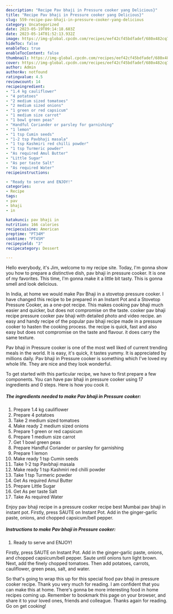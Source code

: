```yaml
---
description: "Recipe Pav bhaji in Pressure cooker yang Delicious}"
title: "Recipe Pav bhaji in Pressure cooker yang Delicious}"
slug: 559-recipe-pav-bhaji-in-pressure-cooker-yang-delicious
category: Uncategorized
date: 2023-05-19T09:14:18.603Z
date: 2023-05-14T01:52:13.932Z
image: https://img-global.cpcdn.com/recipes/eef42cf45bdfadef/680x482cq70/pav-bhaji-in-pressure-cooker-recipe-main-photo.jpg
hideToc: false
enableToc: true
enableTocContent: false
thumbnail: https://img-global.cpcdn.com/recipes/eef42cf45bdfadef/680x482cq70/pav-bhaji-in-pressure-cooker-recipe-main-photo.jpg
cover: https://img-global.cpcdn.com/recipes/eef42cf45bdfadef/680x482cq70/pav-bhaji-in-pressure-cooker-recipe-main-photo.jpg
author: Admin
authorAv: notfound
ratingvalue: 4.5
reviewcount: 14
recipeingredient:
- "1.4 kg cauliflower"
- "4 potatoes"
- "2 medium sized tomatoes"
- "2 medium sized onions"
- "1 green or red capsicum"
- "1 medium size carrot"
- "1 bowl green peas"
- "Handful Coriander or parsley for garnishing"
- "1 lemon"
- "1 tsp Cumin seeds"
- "1-2 tsp Pavbhaji masala"
- "1 tsp Kashmiri red chilli powder"
- "1 tsp Turmeric powder"
- "As required Amul Butter"
- "Little Sugar"
- "As per taste Salt"
- "As required Water"
recipeinstructions:

- "Ready to serve and ENJOY!"
categories:
- Recipe
tags:
- pav
- bhaji
- in

katakunci: pav bhaji in 
nutrition: 166 calories
recipecuisine: American
preptime: "PT34M"
cooktime: "PT45M"
recipeyield: "3"
recipecategory: Dessert

---
```



Hello everybody, it's Jim, welcome to my recipe site. Today, I'm gonna show you how to prepare a distinctive dish, pav bhaji in pressure cooker. It is one of my favorites. This time, I'm gonna make it a little bit tasty. This is gonna smell and look delicious.

In India, at home we would make Pav Bhaji in a stovetop pressure cooker. I have changed this recipe to be prepared in an Instant Pot and a Stovetop Pressure Cooker, as a one-pot recipe. This makes cooking pav bhaji much easier and quicker, but does not compromise on the taste. cooker pav bhaji recipe pressure cooker pav bhaji with detailed photo and video recipe. an easy and handy recipe of the popular pav bhaji recipe made in a pressure cooker to hasten the cooking process. the recipe is quick, fast and also easy but does not compromise on the taste and flavour. it does carry the same texture.

Pav bhaji in Pressure cooker is one of the most well liked of current trending meals in the world. It is easy, it's quick, it tastes yummy. It is appreciated by millions daily. Pav bhaji in Pressure cooker is something which I've loved my whole life. They are nice and they look wonderful.


To get started with this particular recipe, we have to first prepare a few components. You can have pav bhaji in pressure cooker using 17 ingredients and 0 steps. Here is how you cook it.

<!--inarticleads1-->

##### The ingredients needed to make Pav bhaji in Pressure cooker:

1. Prepare 1.4 kg cauliflower
1. Prepare 4 potatoes
1. Take 2 medium sized tomatoes
1. Make ready 2 medium sized onions
1. Prepare 1 green or red capsicum
1. Prepare 1 medium size carrot
1. Get 1 bowl green peas
1. Prepare Handful Coriander or parsley for garnishing
1. Prepare 1 lemon
1. Make ready 1 tsp Cumin seeds
1. Take 1-2 tsp Pavbhaji masala
1. Make ready 1 tsp Kashmiri red chilli powder
1. Take 1 tsp Turmeric powder
1. Get As required Amul Butter
1. Prepare Little Sugar
1. Get As per taste Salt
1. Take As required Water


Enjoy pav bhaji recipe in a pressure cooker recipe best Mumbai pav bhaji in instant pot. Firstly, press SAUTE on Instant Pot. Add in the ginger-garlic paste, onions, and chopped capsicum/bell pepper. 

<!--inarticleads2-->

##### Instructions to make Pav bhaji in Pressure cooker:


1. Ready to serve and ENJOY!

Firstly, press SAUTE on Instant Pot. Add in the ginger-garlic paste, onions, and chopped capsicum/bell pepper. Saute until onions turn light brown. Next, add the finely chopped tomatoes. Then add potatoes, carrots, cauliflower, green peas, salt, and water. 

So that's going to wrap this up for this special food pav bhaji in pressure cooker recipe. Thank you very much for reading. I am confident that you can make this at home. There's gonna be more interesting food in home recipes coming up. Remember to bookmark this page on your browser, and share it to your loved ones, friends and colleague. Thanks again for reading. Go on get cooking!

